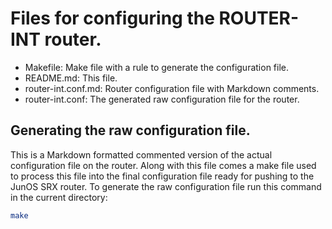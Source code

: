 # Files for configuring the ROUTER-INT router.

* Makefile: Make file with a rule to generate the configuration file.
* README.md: This file.
* router-int.conf.md: Router configuration file with Markdown comments.
* router-int.conf: The generated raw configuration file for the router.

## Generating the raw configuration file.

This is a Markdown formatted commented version of the actual
configuration file on the router. Along with this file comes a make file
used to process this file into the final configuration file ready for
pushing to the JunOS SRX router. To generate the raw configuration file
run this command in the current directory:

```bash
make
```
